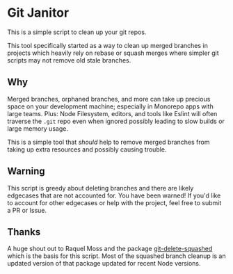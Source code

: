 # Git Janitor

This is a simple script to clean up your git repos.

This tool specifically started as a way to clean up merged branches in projects which heavily rely on rebase or squash merges where simpler git scripts may not remove old stale branches.

## Why

Merged branches, orphaned branches, and more can take up precious space on your development machine; especially in Monorepo apps with large teams. Plus: Node Filesystem, editors, and tools like Eslint will often traverse the `.git` repo even when ignored possibly leading to slow builds or large memory usage.

This is a simple tool that *should* help to remove merged branches from taking up extra resources and possibly causing trouble.

## Warning

This script is greedy about deleting branches and there are likely edgecases that are not accounted for. You have been warned!
If you'd like to account for other edgecases or help with the project, feel free to submit a PR or Issue.

## Thanks

A huge shout out to Raquel Moss and the package [git-delete-squashed](https://github.com/raquelxmoss/git-delete-squashed) which is the basis for this script. Most of the squashed branch cleanup is an updated version of that package updated for recent Node versions.
